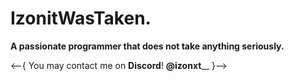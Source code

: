 # IzonitWasTaken.

**A passionate programmer that does not take anything seriously.**

<--{ You may contact me on **Discord**! __@izonxt____ }-->
